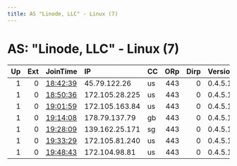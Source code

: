 ```yaml
---
title: AS "Linode, LLC" - Linux (7)
---
```


# AS: "Linode, LLC" - Linux (7)

|   Up |   Ext | JoinTime                                                                                            | IP             | CC   |   ORp |   Dirp | Version   | Contact   | Nickname   |   eFamMembers |
|-----:|------:|:----------------------------------------------------------------------------------------------------|:---------------|:-----|------:|-------:|:----------|:----------|:-----------|--------------:|
|    1 |     0 | [18:42:39](https://metrics.torproject.org/rs.html#details/80BBC106922779947775EEB578A916068F0FB132) | 45.79.122.26   | us   |   443 |      0 | 0.4.5.10  | None      | Unnamed    |             1 |
|    1 |     0 | [18:50:36](https://metrics.torproject.org/rs.html#details/6A7418641E5445C107A2E085FCF761E0B813345F) | 172.105.28.225 | us   |   443 |      0 | 0.4.5.10  | None      | Unnamed    |             1 |
|    1 |     0 | [19:01:59](https://metrics.torproject.org/rs.html#details/4957395961F6AD40B963DEEB09B5ACE5DD7CE38C) | 172.105.163.84 | us   |   443 |      0 | 0.4.5.10  | None      | Unnamed    |             1 |
|    1 |     0 | [19:14:08](https://metrics.torproject.org/rs.html#details/1FF665D50B9ADD466283B24608F4401B8C7F0B1D) | 178.79.137.79  | gb   |   443 |      0 | 0.4.5.10  | None      | Unnamed    |             1 |
|    1 |     0 | [19:28:09](https://metrics.torproject.org/rs.html#details/FB224EB1C6FD87B2477C2FDF2CAA3A4A560000F8) | 139.162.25.171 | sg   |   443 |      0 | 0.4.5.10  | None      | Unnamed    |             1 |
|    1 |     0 | [19:33:29](https://metrics.torproject.org/rs.html#details/888B74B9BB75928A0FEF776E5C9A3AC3EDE2EE36) | 172.105.81.240 | us   |   443 |      0 | 0.4.5.10  | None      | Unnamed    |             1 |
|    1 |     0 | [19:48:43](https://metrics.torproject.org/rs.html#details/8766EC4AE5B958B6BECE10466FF8E97B3CAC799C) | 172.104.98.81  | us   |   443 |      0 | 0.4.5.10  | None      | Unnamed    |             1 |
